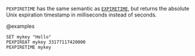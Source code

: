 `PEXPIRETIME` has the same semantic as [`EXPIRETIME`](/commands/expiretime), but returns the absolute Unix expiration timestamp in milliseconds instead of seconds.

@examples

```cli
SET mykey "Hello"
PEXPIREAT mykey 33177117420000
PEXPIRETIME mykey
```

